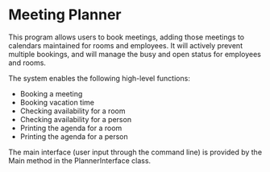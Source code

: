 # Meeting Planner

This program allows users to book meetings, adding those meetings to calendars maintained for rooms and employees. It will actively prevent multiple bookings, and will manage the busy and open status for employees and rooms. 

The system enables the following high-level functions:
- Booking a meeting
- Booking vacation time
- Checking availability for a room
- Checking availability for a person
- Printing the agenda for a room
- Printing the agenda for a person

The main interface (user input through the command line) is provided by the Main method in the PlannerInterface class.
